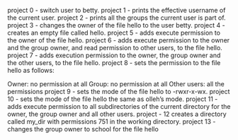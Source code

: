 project 0 - switch user to betty.
project 1 - prints the effective username of the current user.
project 2 - prints all the groups the current user is part of.
project 3 - changes the owner of the file hello to the user betty.
project 4 - creates an empty file called hello.
project 5 - adds execute permission to the owner of the file hello.
project 6 - adds execute permission to the owner and the group owner, and read permission to other users, to the file hello.
project 7 - adds execution permission to the owner, the group owner and the other users, to the file hello.
project 8 - sets the permission to the file hello as follows:

Owner: no permission at all
Group: no permission at all
Other users: all the permissions
project 9 - sets the mode of the file hello to -rwxr-x-wx.
project 10 - sets the mode of the file hello the same as olleh’s mode.
project 11 - adds execute permission to all subdirectories of the current directory for the owner, the group owner and all other users.
project - 12 creates a directory called my_dir with permissions 751 in the working directory.
project 13 - changes the group owner to school for the file hello
